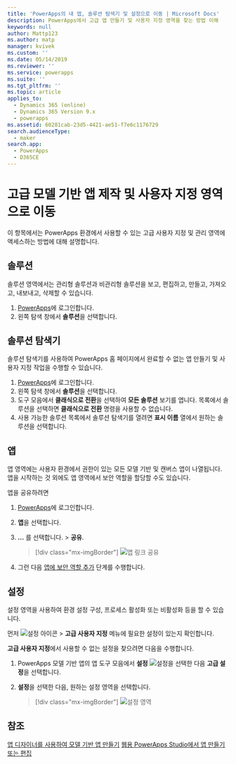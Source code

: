 ```yaml
---
title: 'PowerApps의 내 앱, 솔루션 탐색기 및 설정으로 이동 | Microsoft Docs'
description: PowerApps에서 고급 앱 만들기 및 사용자 지정 영역을 찾는 방법 이해
keywords: null
author: Mattp123
ms.author: matp
manager: kvivek
ms.custom: ''
ms.date: 05/14/2019
ms.reviewer: ''
ms.service: powerapps
ms.suite: ''
ms.tgt_pltfrm: ''
ms.topic: article
applies_to:
  - Dynamics 365 (online)
  - Dynamics 365 Version 9.x
  - powerapps
ms.assetid: 60281cab-23d5-4421-ae51-f7e6c1176729
search.audienceType:
  - maker
search.app:
  - PowerApps
  - D365CE
---
```


# <a name="navigate-to-advanced-model-driven-app-making-and-customization-areas"></a>고급 모델 기반 앱 제작 및 사용자 지정 영역으로 이동

이 항목에서는 PowerApps 환경에서 사용할 수 있는 고급 사용자 지정 및 관리 영역에 액세스하는 방법에 대해 설명합니다.

## <a name="solutions"></a>솔루션
솔루션 영역에서는 관리형 솔루션과 비관리형 솔루션을 보고, 편집하고, 만들고, 가져오고, 내보내고, 삭제할 수 있습니다. 

1.  [PowerApps](https://web.powerapps.com/?utm_source=padocs&utm_medium=linkinadoc&utm_campaign=referralsfromdoc)에 로그인합니다.
2.  왼쪽 탐색 창에서 **솔루션**을 선택합니다. 

## <a name="solution-explorer"></a>솔루션 탐색기
솔루션 탐색기를 사용하여 PowerApps 홈 페이지에서 완료할 수 없는 앱 만들기 및 사용자 지정 작업을 수행할 수 있습니다.

1.  [PowerApps](https://web.powerapps.com/?utm_source=padocs&utm_medium=linkinadoc&utm_campaign=referralsfromdoc)에 로그인합니다. 
2.  왼쪽 탐색 창에서 **솔루션**을 선택합니다.  
3.  도구 모음에서 **클래식으로 전환**을 선택하여 **모든 솔루션** 보기를 엽니다. 
    목록에서 솔루션을 선택하면 **클래식으로 전환** 명령을 사용할 수 없습니다.
4.  사용 가능한 솔루션 목록에서 솔루션 탐색기를 열려면 **표시 이름** 열에서 원하는 솔루션을 선택합니다.

## <a name="apps"></a>앱
앱 영역에는 사용자 환경에서 권한이 있는 모든 모델 기반 및 캔버스 앱이 나열됩니다. 앱을 시작하는 것 외에도 앱 영역에서 보안 역할을 할당할 수도 있습니다. 

앱을 공유하려면
1.  [PowerApps](https://web.powerapps.com/?utm_source=padocs&utm_medium=linkinadoc&utm_campaign=referralsfromdoc)에 로그인합니다.

2.  **앱**을 선택합니다.
 
3.  **…** 를 선택합니다. > **공유**. 

    > [!div class="mx-imgBorder"] 
    > ![앱 링크 공유](media/share-link.png) 

4. 그런 다음 [앱에 보안 역할 추가](https://docs.microsoft.com/powerapps/maker/model-driven-apps/share-model-driven-app#add-security-roles-to-the-app) 단계를 수행합니다.
 
## <a name="settings"></a>설정
설정 영역을 사용하여 환경 설정 구성, 프로세스 활성화 또는 비활성화 등을 할 수 있습니다. 

먼저 ![설정 아이콘](media/powerapps-gear.png)  > **고급 사용자 지정** 메뉴에 필요한 설정이 있는지 확인합니다.

**고급 사용자 지정**에서 사용할 수 없는 설정을 찾으려면 다음을 수행합니다.  
1.  PowerApps 모델 기반 앱의 앱 도구 모음에서 **설정** ![설정](../model-driven-apps/media/powerapps-gear.png)을 선택한 다음 **고급 설정**을 선택합니다. 
2.  **설정**을 선택한 다음, 원하는 설정 영역을 선택합니다.

    > [!div class="mx-imgBorder"] 
    > ![설정 영역](media/settings-areas.png) 

## <a name="see-also"></a>참조
[앱 디자이너를 사용하여 모델 기반 앱 만들기](create-edit-app.md)
[웹용 PowerApps Studio에서 앱 만들기 또는 편집](../canvas-apps/create-app-browser.md)

